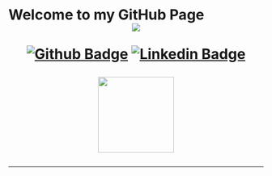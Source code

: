 <div> 
   
   
 </div>
  
  <h1 hizalama="merkez">
  Welcome to my GitHub Page
  

<div id="header" align="center">


<a href="https://github.com/nslhnatasvr/github-profile-views-counter">
    <img src="https://komarev.com/ghpvc/?username=kubrakll">
</a>



[![Github Badge](https://img.shields.io/badge/-Github-FFE4C4?style=quare&labelColor=FFE4C4&logo=Github&logoColor=white&link=link)](https://github.com/kubrakll) 
[![Linkedin Badge](https://img.shields.io/badge/-Linkedin-DCDCDC?style=flat-quare&labelColor=DCDCDC&logo=linkedin&logoColor=white&link=link)](https://www.linkedin.com/in/kübra-kiliç/)
   </div>


   <div id="header" align="center">
  <img src="https://stickershop.line-scdn.net/stickershop/v1/product/1421377/LINEStorePC/main.png;compress=true" height="150"  width="150"/>
</div>

<hr>
